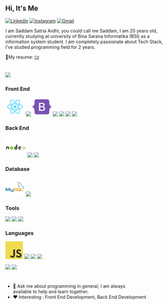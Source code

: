 ## Hi, It's Me
[![Linkedin](https://img.shields.io/badge/-LinkedIn-blue?style=flat&logo=Linkedin&logoColor=white)](https://id.linkedin.com/in/saddam-satria-ardhi-837570170)
[![Instagram](https://img.shields.io/badge/-Instagram-c13584?style=flat&labelColor=c13584&logo=instagram&logoColor=white)](https://instagram.com/saddamsatria_12)
[![Gmail](https://img.shields.io/badge/-Gmail-c14438?style=flat&logo=Gmail&logoColor=white)](mailto:karier.saddamsatria@gmail.com)


<p>I am Saddam Satria Ardhi, you could call me Saddam, I am 20 years old, currently studying at university of Bina Sarana Informatika (BSI) as a information system student.
I am completely passionate about Tech Stack, I've studied programming field for 2 years. </p>

💾My resume: <code><a href="https://drive.google.com/file/d/1VnOdaCXf1iR_sEjMhAQIY8LRlrUv8glM/view">CV</a></code>
#

<img src= "https://i.pinimg.com/originals/3d/f0/bf/3df0bf305487fbfca17639acc181efab.gif"/>

 ### Front End
<code><img height="60" src="https://raw.githubusercontent.com/github/explore/80688e429a7d4ef2fca1e82350fe8e3517d3494d/topics/react/react.png"></code>
<code><img height="60" src="https://seeklogo.com/images/N/next-js-logo-8FCFF51DD2-seeklogo.com.png"></code>
<code><img height="60" src="https://raw.githubusercontent.com/devicons/devicon/master/icons/bootstrap/bootstrap-plain.svg"></code>
<code><img height="60" src="https://upload.wikimedia.org/wikipedia/commons/thumb/d/d5/Tailwind_CSS_Logo.svg/768px-Tailwind_CSS_Logo.svg.png"></code>
<code><img height="60" src="https://cdn3.iconfinder.com/data/icons/logos-and-brands-adobe/512/288_Sass-512.png"></code>
<code><img height="60" src="https://icon-library.com/images/html5-icon/html5-icon-13.jpg"></code>
<code><img height="60" src="https://cdn.freebiesupply.com/logos/thumbs/2x/css3-logo.png"></code>


### Back End
<code><img height="65" src="https://raw.githubusercontent.com/devicons/devicon/master/icons/nodejs/nodejs-original-wordmark.svg"></code>
<code><img height="64" src="https://spyna.it/images/graphql.png"></code>
<code><img height="70" src="https://2.bp.blogspot.com/-bGTsFydT5d8/WM-Gs0K0FTI/AAAAAAAAFpM/AGJ-DWijk785bQjk9FF99PpcySIrtWHIgCPcB/s1600/laravel_logo.png"></code>

### Database
<code><img height="60" src="https://raw.githubusercontent.com/devicons/devicon/master/icons/mysql/mysql-original-wordmark.svg"></code>
<code><img height="70" src="https://sekolahlinux.com/wp-content/uploads/2016/04/0B33Jt3ad_zj9YlR6RDhtdjFyVDQ.png"></code>

### Tools 
<code><img height="60" src="https://git-scm.com/images/logos/downloads/Git-Icon-1788C.png"></code>
<code><img height="60" src="https://ph-files.imgix.net/3f458a19-f754-4e09-8aa5-351c3a45dc38.png?auto=format"></code>
<code><img height="60" src="https://seeklogo.com/images/P/postman-logo-0087CA0D15-seeklogo.com.png"></code>


### Languages


<code><img height="55" src="https://raw.githubusercontent.com/github/explore/80688e429a7d4ef2fca1e82350fe8e3517d3494d/topics/javascript/javascript.png"></code>
<code><img height="55" src="https://cdn.iconscout.com/icon/free/png-256/typescript-1174965.png"></code>
<code><img height="60" src="https://logos-world.net/wp-content/uploads/2021/10/Python-Symbol.png"></code>
<code><img height="50" src="https://upload.wikimedia.org/wikipedia/commons/thumb/2/27/PHP-logo.svg/2560px-PHP-logo.svg.png"></code>


<code><img height="120" src="https://github-readme-stats.vercel.app/api/top-langs/?username=saddam-satria&exclude_repo=demo_1,finalproject-daspro&hide=css,blade,php&layout=compact "></code>
<code><img height="120" src="https://github-readme-stats.vercel.app/api?username=saddam-satria&layout=compact&show_icons=true&theme=default&hide_border=true"></code>


#
- 💬 Ask me about programming in general, I am always <br> available to help and learn together.
- ❤️ Interesting : Front End Development, Back End Development

